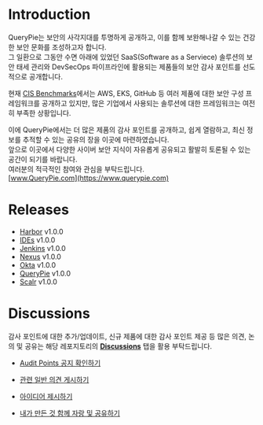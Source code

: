 # Introduction

QueryPie는 보안의 사각지대를 투명하게 공개하고, 이를 함께 보완해나갈 수 있는 건강한 보안 문화를 조성하고자 합니다.  
그 일환으로 그동안 수면 아래에 있었던 SaaS(Software as a Serviece) 솔루션의 보안 태세 관리와 DevSecOps 파이프라인에 활용되는 제품들의 보안 감사 포인트를 선도적으로 공개합니다.  

현재 [CIS Benchmarks](https://downloads.cisecurity.org/#/)에서는 AWS, EKS, GitHub 등 여러 제품에 대한 보안 구성 프레임워크를 공개하고 있지만, 많은 기업에서 사용되는 솔루션에 대한 프레임워크는 여전히 부족한 상황입니다.

이에 QueryPie에서는 더 많은 제품의 감사 포인트를 공개하고, 쉽게 열람하고, 최신 정보를 추적할 수 있는 공유의 장을 이곳에 마련하였습니다.  
앞으로 이곳에서 다양한 사이버 보안 지식이 자유롭게 공유되고 활발히 토론될 수 있는 공간이 되기를 바랍니다.  
여러분의 적극적인 참여와 관심을 부탁드립니다.  
[www.QueryPie.com](https://www.querypie.com)

# Releases 
- [Harbor](https://github.com/querypie/audit-points/tree/main/Harbor) v1.0.0
- [IDEs](https://github.com/querypie/audit-points/tree/main/IDEs) v1.0.0
- [Jenkins](https://github.com/querypie/audit-points/tree/main/Jenkins) v1.0.0
- [Nexus](https://github.com/querypie/audit-points/tree/main/Nexus) v1.0.0
- [Okta](https://github.com/querypie/audit-points/tree/main/Okta) v1.0.0
- [QueryPie](https://github.com/querypie/audit-points/tree/main/QueryPie) v1.0.0
- [Scalr](https://github.com/querypie/audit-points/tree/main/Scalr) v1.0.0


# Discussions
감사 포인트에 대한 추가/업데이트, 신규 제품에 대한 감사 포인트 제공 등 많은 의견, 논의 및 공유는 해당 레포지토리의 [**Discussions**](https://github.com/querypie/audit-points/discussions) 탭을 활용 부탁드립니다. 

- [Audit Points 공지 확인하기](https://github.com/querypie/audit-points/discussions/categories/announcements)  

- [관련 일반 의견 게시하기](https://github.com/querypie/audit-points/discussions/categories/general)

- [아이디어 제시하기](https://github.com/querypie/audit-points/discussions/categories/ideas) 

- [내가 만든 것 함께 자랑 및 공유하기](https://github.com/querypie/audit-points/discussions/categories/show-and-tell)
